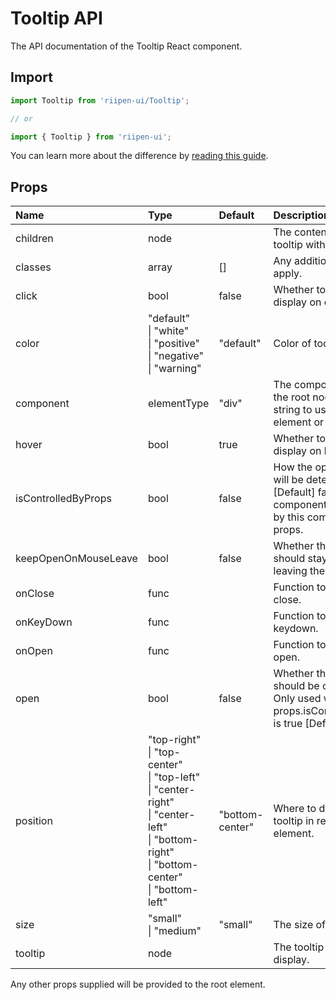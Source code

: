 <!--- This documentation is automatically generated, do not try to edit it. -->

# Tooltip API

<p class="description">The API documentation of the Tooltip React component.</p>

## Import

```js
import Tooltip from 'riipen-ui/Tooltip';

// or

import { Tooltip } from 'riipen-ui';
```

You can learn more about the difference by [reading this guide](/guides/bundle-size).

## Props

| Name | Type | Default | Description |
|:-----|:-----|:--------|:------------|
| <span class="prop-name">children</span> | <span class="prop-type">node</span> |  | The content to trigger the tooltip with. |
| <span class="prop-name">classes</span> | <span class="prop-type">array</span> | <span class="prop-default">[]</span> | Any additional classes to apply. |
| <span class="prop-name">click</span> | <span class="prop-type">bool</span> | <span class="prop-default">false</span> | Whether tooltip should display on click. |
| <span class="prop-name">color</span> | <span class="prop-type">"default"<br>&#124;&nbsp;"white"<br>&#124;&nbsp;"positive"<br>&#124;&nbsp;"negative"<br>&#124;&nbsp;"warning"</span> | <span class="prop-default">"default"</span> | Color of tooltip. |
| <span class="prop-name">component</span> | <span class="prop-type">elementType</span> | <span class="prop-default">"div"</span> | The component used for the root node. Either a string to use a DOM element or a component. |
| <span class="prop-name">hover</span> | <span class="prop-type">bool</span> | <span class="prop-default">true</span> | Whether tooltip should display on hover. |
| <span class="prop-name">isControlledByProps</span> | <span class="prop-type">bool</span> | <span class="prop-default">false</span> | How the open/close state will be determined: [Default] false: by this component's state, true: by this component's props. |
| <span class="prop-name">keepOpenOnMouseLeave</span> | <span class="prop-type">bool</span> | <span class="prop-default">false</span> | Whether the popover should stay open after leaving the content. |
| <span class="prop-name">onClose</span> | <span class="prop-type">func</span> |  | Function to call on tooltip close. |
| <span class="prop-name">onKeyDown</span> | <span class="prop-type">func</span> |  | Function to call on tooltip keydown. |
| <span class="prop-name">onOpen</span> | <span class="prop-type">func</span> |  | Function to call on tooltip open. |
| <span class="prop-name">open</span> | <span class="prop-type">bool</span> | <span class="prop-default">false</span> | Whether the popover should be open/shown. Only used when props.isControlledByProps is true [Default] false |
| <span class="prop-name">position</span> | <span class="prop-type">"top-right"<br>&#124;&nbsp;"top-center"<br>&#124;&nbsp;"top-left"<br>&#124;&nbsp;"center-right"<br>&#124;&nbsp;"center-left"<br>&#124;&nbsp;"bottom-right"<br>&#124;&nbsp;"bottom-center"<br>&#124;&nbsp;"bottom-left"</span> | <span class="prop-default">"bottom-center"</span> | Where to display the tooltip in relation to element. |
| <span class="prop-name">size</span> | <span class="prop-type">"small"<br>&#124;&nbsp;"medium"</span> | <span class="prop-default">"small"</span> | The size of the tooltip. |
| <span class="prop-name">tooltip</span> | <span class="prop-type">node</span> |  | The tooltip content to display. |


Any other props supplied will be provided to the root element.